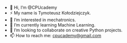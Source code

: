 - 👋 Hi, I’m @CPUcademy
- ⚡ My name is Tymoteusz Kołodziejczyk.
- 👀 I’m interested in mechatronics.
- 🌱 I’m currently learning Machine Learning.
- 💞️ I’m looking to collaborate on creative Python projects.
- 📫 How to reach me: cpucademy@gmail.com

<!---
CPUcademy/CPUcademy is a ✨ special ✨ repository because its `README.md` (this file) appears on your GitHub profile.
You can click the Preview link to take a look at your changes.
--->
